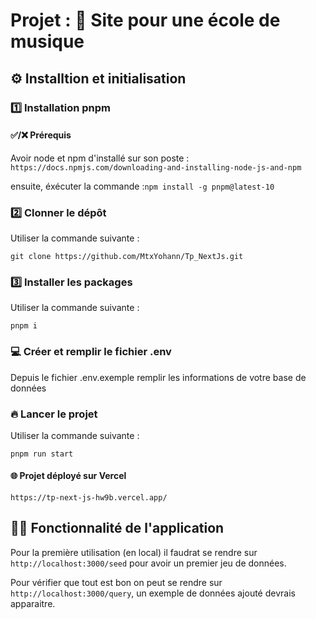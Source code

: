 # Projet : 🎵 Site pour une école de musique 

## ⚙ Installtion et initialisation 

### 1️⃣ Installation **pnpm**

#### ✅/❌ Prérequis

Avoir node et npm d'installé sur son poste :
``https://docs.npmjs.com/downloading-and-installing-node-js-and-npm``

ensuite, éxécuter la commande :`npm install -g pnpm@latest-10`

### 2️⃣ **Clonner** le dépôt

Utiliser la commande suivante : 

`git clone https://github.com/MtxYohann/Tp_NextJs.git`

### 3️⃣ Installer les packages

Utiliser la commande suivante :

`pnpm i`

### 💻 Créer et remplir le fichier .env 

Depuis le fichier .env.exemple remplir les informations de votre base de données

### 🔥 Lancer le projet 

Utiliser la commande suivante :

`pnpm run start`

#### 🌐 Projet déployé sur Vercel

``https://tp-next-js-hw9b.vercel.app/``

## 👨‍💻 Fonctionnalité de l'application

Pour la première utilisation (en local) il faudrat se rendre sur `http://localhost:3000/seed` pour avoir un premier jeu de données.

Pour vérifier que tout est bon on peut se rendre sur `http://localhost:3000/query`, un exemple de données ajouté devrais apparaitre.
